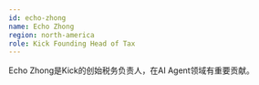 ```yaml
---
id: echo-zhong
name: Echo Zhong
region: north-america
role: Kick Founding Head of Tax
---
```


Echo Zhong是Kick的创始税务负责人，在AI Agent领域有重要贡献。

